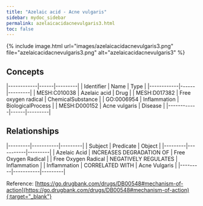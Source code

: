 ```yaml
---
title: "Azelaic acid - Acne vulgaris"
sidebar: mydoc_sidebar
permalink: azelaicacidacnevulgaris3.html
toc: false 
---
```


{% include image.html url="images/azelaicacidacnevulgaris3.png" file="azelaicacidacnevulgaris3.png" alt="azelaicacidacnevulgaris3" %}

## Concepts

|------------|------|---------|
| Identifier | Name | Type    |
|------------|------|---------|
| MESH:C010038 | Azelaic acid | Drug |
| MESH:D017382 | Free oxygen radical | ChemicalSubstance |
| GO:0006954 | Inflammation | BiologicalProcess |
| MESH:D000152 | Acne vulgaris | Disease |
|------------|------|---------|

## Relationships

|---------|-----------|---------|
| Subject | Predicate | Object  |
|---------|-----------|---------|
| Azelaic Acid | INCREASES DEGRADATION OF | Free Oxygen Radical |
| Free Oxygen Radical | NEGATIVELY REGULATES | Inflammation |
| Inflammation | CORRELATED WITH | Acne Vulgaris |
|---------|-----------|---------|

Reference: [https://go.drugbank.com/drugs/DB00548#mechanism-of-action](https://go.drugbank.com/drugs/DB00548#mechanism-of-action){:target="_blank"}